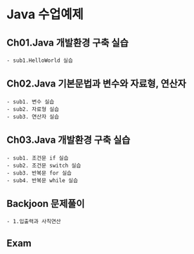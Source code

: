 # Java 수업예제

## Ch01.Java 개발환경 구축 실습
    - sub1.HelloWorld 실습
## Ch02.Java 기본문법과 변수와 자료형, 연산자
    - sub1. 변수 실습
    - sub2. 자료형 실습
    - sub3. 연산자 실습
## Ch03.Java 개발환경 구축 실습
    - sub1. 조건문 if 실습
    - sub2. 조건문 switch 실습
    - sub3. 반복문 for 실습
    - sub4. 반복문 while 실습
## Backjoon 문제풀이
    - 1.입출력과 사칙연산
## Exam



